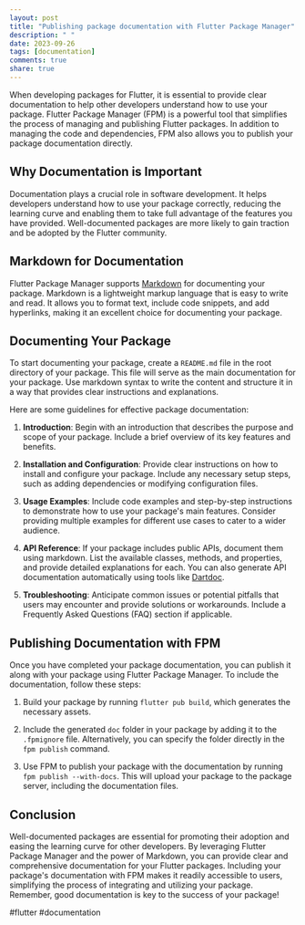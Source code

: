 ```yaml
---
layout: post
title: "Publishing package documentation with Flutter Package Manager"
description: " "
date: 2023-09-26
tags: [documentation]
comments: true
share: true
---
```


When developing packages for Flutter, it is essential to provide clear documentation to help other developers understand how to use your package. Flutter Package Manager (FPM) is a powerful tool that simplifies the process of managing and publishing Flutter packages. In addition to managing the code and dependencies, FPM also allows you to publish your package documentation directly.

## Why Documentation is Important

Documentation plays a crucial role in software development. It helps developers understand how to use your package correctly, reducing the learning curve and enabling them to take full advantage of the features you have provided. Well-documented packages are more likely to gain traction and be adopted by the Flutter community.

## Markdown for Documentation

Flutter Package Manager supports [Markdown](https://en.wikipedia.org/wiki/Markdown) for documenting your package. Markdown is a lightweight markup language that is easy to write and read. It allows you to format text, include code snippets, and add hyperlinks, making it an excellent choice for documenting your package.

## Documenting Your Package

To start documenting your package, create a `README.md` file in the root directory of your package. This file will serve as the main documentation for your package. Use markdown syntax to write the content and structure it in a way that provides clear instructions and explanations.

Here are some guidelines for effective package documentation:

1. **Introduction**: Begin with an introduction that describes the purpose and scope of your package. Include a brief overview of its key features and benefits.

2. **Installation and Configuration**: Provide clear instructions on how to install and configure your package. Include any necessary setup steps, such as adding dependencies or modifying configuration files.

3. **Usage Examples**: Include code examples and step-by-step instructions to demonstrate how to use your package's main features. Consider providing multiple examples for different use cases to cater to a wider audience.

4. **API Reference**: If your package includes public APIs, document them using markdown. List the available classes, methods, and properties, and provide detailed explanations for each. You can also generate API documentation automatically using tools like [Dartdoc](https://pub.dev/packages/dartdoc).

5. **Troubleshooting**: Anticipate common issues or potential pitfalls that users may encounter and provide solutions or workarounds. Include a Frequently Asked Questions (FAQ) section if applicable.

## Publishing Documentation with FPM

Once you have completed your package documentation, you can publish it along with your package using Flutter Package Manager. To include the documentation, follow these steps:

1. Build your package by running `flutter pub build`, which generates the necessary assets.

2. Include the generated `doc` folder in your package by adding it to the `.fpmignore` file. Alternatively, you can specify the folder directly in the `fpm publish` command.

3. Use FPM to publish your package with the documentation by running `fpm publish --with-docs`. This will upload your package to the package server, including the documentation files.

## Conclusion

Well-documented packages are essential for promoting their adoption and easing the learning curve for other developers. By leveraging Flutter Package Manager and the power of Markdown, you can provide clear and comprehensive documentation for your Flutter packages. Including your package's documentation with FPM makes it readily accessible to users, simplifying the process of integrating and utilizing your package. Remember, good documentation is key to the success of your package!

#flutter #documentation